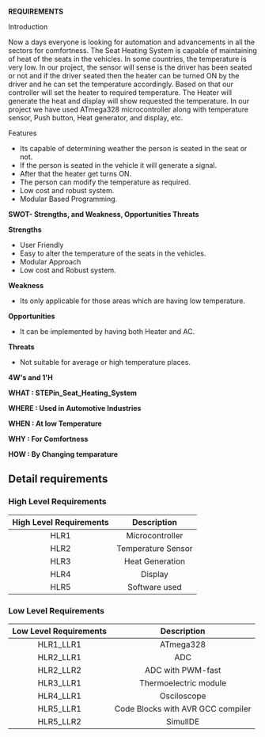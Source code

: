 ﻿**REQUIREMENTS**

Introduction

Now a days everyone is looking for automation and advancements in all the sectors for comfortness. The Seat Heating System is capable of maintaining of heat of the seats in the vehicles. In some countries, the temperature is very low. In our project, the sensor will sense is the driver has been seated or not and if the driver seated then the heater can be turned ON by the driver and he can set the temperature accordingly. Based on that our controller will set the heater to required temperature. The Heater will generate the heat and display will show requested the temperature. In our project we have used ATmega328 microcontroller along with temperature sensor, Push button, Heat generator, and display, etc.

Features

- Its capable of determining weather the person is seated in the seat or not.
- If the person is seated in the vehicle it will generate a signal.
- After that the heater get turns ON.
- The person can modify the temperature as required.
- Low cost and robust system.
- Modular Based Programming.

**SWOT- Strengths, and Weakness, Opportunities Threats**

**Strengths**

- User Friendly
- Easy to alter the temperature of the seats in  the vehicles.
- Modular Approach
- Low cost and Robust system.

**Weakness**

- Its only applicable for those areas which are having low temperature.

**Opportunities**

- It can be implemented by having both Heater and AC.

**Threats**

- Not suitable for average or high temperature places.

**4W's and 1'H**

**WHAT : STEPin\_Seat\_Heating\_System**

**WHERE : Used in Automotive Industries**

**WHEN : At low Temperature** 

**WHY : For  Comfortness**

**HOW : By Changing  temparature**

## **Detail requirements**
### **High Level Requirements**

|**High Level Requirements**|**Description**|
| :-: | :-: |
|HLR1|Microcontroller|
|HLR2|Temperature Sensor|
|HLR3|Heat Generation|
|HLR4|Display|
|HLR5|Software used|
### **Low Level Requirements**

|**Low Level Requirements**|**Description**|
| :-: | :-: |
|HLR1\_LLR1                               |ATmega328|
|HLR2\_LLR1|ADC|
|HLR2\_LLR2|ADC with PWM-fast|
|HLR3\_LLR1|Thermoelectric module|
|HLR4\_LLR1|Osciloscope|
|HLR5\_LLR1|Code Blocks with AVR GCC compiler|
|HLR5\_LLR2|SimulIDE|

